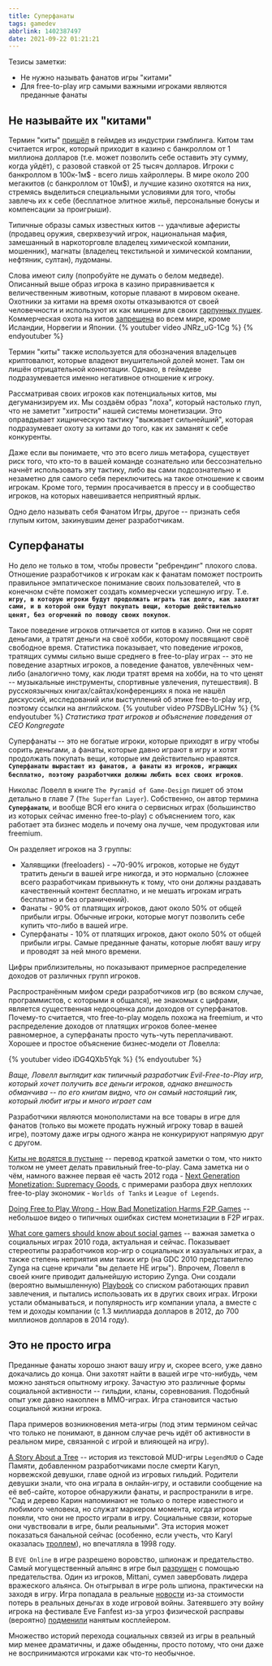```yaml
---
title: Суперфанаты
tags: gamedev
abbrlink: 1402387497
date: 2021-09-22 01:21:21
---
```


Тезисы заметки:
- Не нужно называть фанатов игры "китами"
- Для free-to-play игр самыми важными игроками являются преданные фанаты
<!-- more -->

## Не называйте их "китами"

Термин "киты" [пришёл](https://www.bestuscasinos.org/high-rollers-whales/) в геймдев из индустрии гэмблинга. Китом там считается игрок, который приходит в казино с банкроллом от 1 миллиона долларов (т.е. может позволить себе оставить эту сумму, когда уйдёт), с разовой ставкой от 25 тысяч долларов. Игроки с банкроллом в 100к-1м$ - всего лишь хайроллеры. В мире около 200 мегакитов (с банкроллом от 10м$), и лучшие казино охотятся на них, стремясь выделиться специальными условиями для того, чтобы завлечь их к себе (бесплатное элитное жильё, персональные бонусы и компенсации за проигрыши).

Типичные образы самых известных китов -- удачливые аферисты (продавец оружия, сверхвезучий игрок, национальная мафия, замешанный в наркоторговле владелец химической компании, мошенник), магнаты (владелец текстильной и химической компании, нефтяник, султан), лудоманы.

Слова имеют силу (попробуйте не думать о белом медведе). Описанный выше образ игрока в казино приравнивается к величественным животным, которые плавают в мировом океане. Охотники за китами на время охоты отказываются от своей человечности и используют их как мишени для своих [гарпунных пушек](https://ru.wikipedia.org/wiki/%D0%93%D0%B0%D1%80%D0%BF%D1%83%D0%BD%D0%BD%D0%B0%D1%8F_%D0%BF%D1%83%D1%88%D0%BA%D0%B0). Коммерческая охота на китов [запрещена](https://ria.ru/20190630/1556003880.html) во всем мире, кроме Исландии, Норвегии и Японии.
{% youtuber video JNRz_uG-1Cg %}
{% endyoutuber %}

Термин "киты" также используется для обозначения владельцев криптовалют, которые владеют внушительной долей монет. Там он лишён отрицательной коннотации. Однако, в геймдеве подразумевается именно негативное отношение к игроку.

Рассматривая своих игроков как потенциальных китов, мы дегуманизируем их. Мы создаём образ "лоха", который настолько глуп, что не заметит "хитрости" нашей системы монетизации. Это оправдывает хищническую тактику "выживает сильнейший", которая подразумевает охоту за китами до того, как их заманят к себе конкуренты.

Даже если вы понимаете, что это всего лишь метафора, существует риск того, что кто-то в вашей команде сознательно или бессознательно начнёт использовать эту тактику, либо вы сами подсознательно и незаметно для самого себя переключитесь на такое отношение к своим игрокам. Кроме того, термин просачивается в прессу и в сообщество игроков, на которых навешивается неприятный ярлык.

Одно дело называть себя Фанатом Игры, другое -- признать себя глупым китом, закинувшим денег разработчикам.

## Суперфанаты

Но дело не только в том, чтобы провести "ребрендинг" плохого слова. Отношение разработчиков к игрокам как к фанатам поможет построить правильное эмпатическое понимание своих пользователей, что в конечном счёте поможет создать коммерчески успешную игру. Т.е. **`игру, в которую игроки будут продолжать играть так долго, как захотят сами, и в которой они будут покупать вещи, которые действительно ценят, без огорчений по поводу своих покупок`**.

Такое поведение игроков отличается от китов в казино. Они не сорят деньгами, а тратят деньги на своё хобби, которому посвящают своё свободное время. Статистика показывает, что поведение игроков, тратящих суммы сильно выше среднего в free-to-play играх -- это не поведение азартных игроков, а поведение фанатов, увлечённых чем-либо (аналогично тому, как люди тратят время на хобби, на то что ценят -- музыкальные инструменты, спортивные увлечения, путешествия). В русскоязычных книгах/сайтах/конференциях я пока не нашёл дискуссий, исследований или выступлений об этике free-to-play игр, поэтому ссылки на английском.
{% youtuber video P7SDByLlCHw %}
{% endyoutuber %}
*Статистика трат игроков и объяснение поведения от CEO Kongregate*

Суперфанаты -- это не богатые игроки, которые приходят в игру чтобы сорить деньгами, а фанаты, которые давно играют в игру и хотят продолжать покупать вещи, которые им действительно нравятся. **`Суперфанаты вырастают из фанатов, а фанаты из игроков, играющих бесплатно, поэтому разработчики должны любить всех своих игроков`**.

Николас Ловелл в книге `The Pyramid of Game-Design` пишет об этом детально в главе 7 (`The Superfan Layer`). Собственно, он автор термина **`Суперфанаты`**, и вообще ВСЯ его книга о сервисных играх (большинство из которых сейчас именно free-to-play) с объяснением того, как работает эта бизнес модель и почему она лучше, чем продуктовая или freemium.

Он разделяет игроков на 3 группы:
- Халявщики (freeloaders) - ~70-90% игроков, которые не будут тратить деньги в вашей игре никогда, и это нормально (сложнее всего разработчикам привыкнуть к тому, что они должны раздавать качественный контент бесплатно, и не мешать игрокам играть бесплатно и без ограничений).
- Фанаты - 90% от платящих игроков, дают около 50% от общей прибыли игры. Обычные игроки, которые могут позволить себе купить что-либо в вашей игре.
- Суперфанаты - 10% от платящих игроков, дают около 50% от общей прибыли игры. Самые преданные фанаты, которые любят вашу игру и проводят за ней много времени.

Цифры приблизительны, но показывают примерное распределение доходов от различных групп игроков.

Распространённым мифом среди разработчиков игр (во всяком случае, программистов, с которыми я общался), не знакомых с цифрами, является существенная недооценка доли доходов от суперфанатов. Почему-то считается, что free-to-play модель похожа на freemium, и что распределение доходов от платящих игроков более-менее равномерное, а суперфанаты просто чуть-чуть переплачивают. Хорошее и простое объяснение бизнес-модели от Ловелла:

{% youtuber video iDG4QXb5Yqk %}
{% endyoutuber %}

*Ваще, Ловелл выглядит как типичный разработчик Evil-Free-to-Play игр, который хочет получить все деньги игроков, однако внешность обманчива -- по его книгам видно, что он самый настоящий гик, который любит игры и много играет сам*

Разработчики являются монополистами на все товары в игре для фанатов (только вы можете продать нужный игроку товар в вашей игре), поэтому даже игры одного жанра не конкурируют напрямую друг с другом.

[Киты не водятся в пустыне](http://aushestov.ru/%d0%ba%d0%b8%d1%82%d1%8b-%d0%bd%d0%b5-%d0%b2%d0%be%d0%b4%d1%8f%d1%82%d1%81%d1%8f-%d0%b2-%d0%bf%d1%83%d1%81%d1%82%d1%8b%d0%bd%d0%b5/) -- перевод краткой заметки о том, что никто толком не умеет делать правильный free-to-play. Сама заметка ни о чём, намного важнее первая её часть 2012 года - [Next Generation Monetization: Supremacy Goods](https://www.gamedeveloper.com/business/next-generation-monetization-supremacy-goods), с примерами разбора двух неплохих free-to-play экономик - `Worlds of Tanks` и `League of Legends`.

[Doing Free to Play Wrong - How Bad Monetization Harms F2P Games](https://youtu.be/Mhz9OXy86a0) -- небольшое видео о типичных ошибках систем монетизации в F2P играх.

[What core gamers should know about social games](https://www.raphkoster.com/2010/03/18/what-core-gamers-should-know-about-social-games/) -- важная заметка о социальных играх 2010 года, актуальная и сейчас. Показывает стереотипы разработчиков кор-игр о социальных и казуальных играх, а также степень неприятия ими таких игр (на GDC 2010 представителю Zynga на сцене кричали "вы делаете НЕ игры"). Впрочем, Ловелл в своей книге приводит дальнейшую историю Zynga. Они создали (вероятно вымышленную) [Playbook](https://techcrunch.com/2009/09/10/zynga-accuses-playdom-of-stealing-trade-secrets-judge-issues-temporary-restraining-order/) со списком работающих правил завлечения, и пытались использовать их в других своих играх. Игроки устали обманываться, и популярность игр компании упала, а вместе с тем и доходы компании (с 1.3 миллиарда долларов в 2012, до 700 миллионов долларов в 2014 году).

## Это не просто игра
Преданные фанаты хорошо знают вашу игру и, скорее всего, уже давно докачались до конца. Они захотят найти в вашей игре что-нибудь, чем можно заняться опытному игроку. Зачастую это различные формы социальной активности -- гильдии, кланы, соревнования. Подобный опыт уже давно накоплен в MMO-играх. Игра становится частью социальной жизни игрока.

Пара примеров возникновения мета-игры (под этим термином сейчас что только не понимают, в данном случае речь идёт об активности в реальном мире, связанной с игрой и влияющей на игру).

[A Story About a Tree](https://www.raphkoster.com/games/essays/a-story-about-a-tree/) -- история из текстовой MUD-игры  `LegendMUD` о Саде Памяти, добавленном разработчиками после смерти Karyn, норвежской девушки, главе одной из игровых гильдий. Родители девушки знали, что она играла в онлайн-игру, и оставили сообщение на её веб-сайте, которое обнаружили фанаты, и распространили в игре. "Сад и дерево Карин напоминают не только о потере известного и любимого человека, но служат маркером момента, когда игроки поняли, что они не просто играли в игру. Социальные связи, которые они чувствовали в игре, были реальными". Эта история может показаться банальной сейчас (особенно, если учесть, что Karyl оказалась [троллем](https://en.wikipedia.org/wiki/LegendMUD#cite_ref-spaight_6-0)), но впечатляла в 1998 году.

В `EVE Online` в игре разрешено воровство, шпионаж и предательство. Самый могущественный альянс в игре был [разрушен](https://m.igromania.ru/article/14814/Analitika_Kto_predal_Band_of_Brothers.html) с помощью предательства. Один из игроков, Mittani, сумел завербовать лидера вражеского альянса. Он отыгрывал в игре роль шпиона, практически на заходя в игру. Игра попадала в реальные [новости](https://www.bbc.com/news/technology-25944837) из-за стоимости потерь в реальных деньгах в ходе игровой войны. Затеявшего эту войну игрока на фестивале Eve Fanfest из-за угроз физической расправы (вероятно) [подменили](https://ru.wikipedia.org/wiki/EVE_Online#%D0%A1%D0%BA%D0%B0%D0%BD%D0%B4%D0%B0%D0%BB%D1%8B) нанятым косплейером.

Множество историй перехода социальных связей из игры в реальный мир менее драматичны, и даже обыденны, просто потому, что они даже не воспринимаются игроками как что-то необычное.

